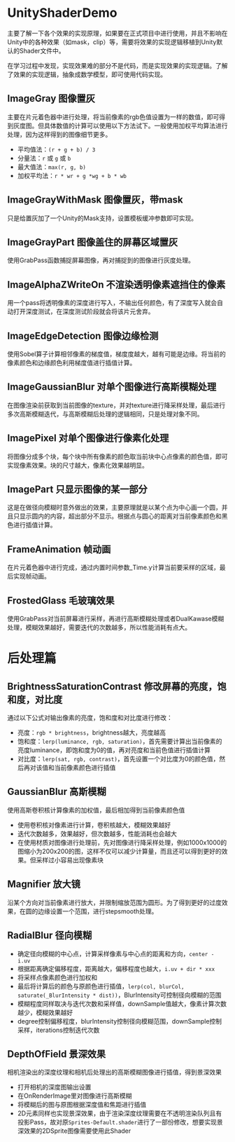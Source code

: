 # UnityShaderDemo
主要了解一下各个效果的实现原理，如果要在正式项目中进行使用，并且不影响在Unity中的各种效果（如mask，clip）等，需要将效果的实现逻辑移植到Unity默认的Shader文件中。

在学习过程中发现，实现效果难的部分不是代码，而是实现效果的实现逻辑。了解了效果的实现逻辑，抽象成数学模型，即可使用代码实现。

## ImageGray 图像置灰
主要在片元着色器中进行处理，将当前像素的rgb色值设置为一样的数值，即可得到灰度图。但具体数值的计算可以使用以下方法试下。一般使用加权平均算法进行处理，因为这样得到的图像细节更多。
* 平均值法：`(r + g + b) / 3`
* 分量法：`r` 或 `g` 或 `b`
* 最大值法：`max(r, g, b)`
* 加权平均法：`r * wr + g *wg + b * wb`

## ImageGrayWithMask 图像置灰，带mask
只是给置灰加了一个Unity的Mask支持，设置模板缓冲参数即可实现。

## ImageGrayPart 图像盖住的屏幕区域置灰
使用GrabPass函数捕捉屏幕图像，再对捕捉到的图像进行灰度处理。

## ImageAlphaZWriteOn 不渲染透明像素遮挡住的像素
用一个pass将透明像素的深度进行写入，不输出任何颜色，有了深度写入就会自动打开深度测试，在深度测试阶段就会将该片元舍弃。

## ImageEdgeDetection 图像边缘检测
使用Sobel算子计算相邻像素的梯度值，梯度度越大，越有可能是边缘。将当前的像素颜色和边缘颜色利用梯度值进行插值计算。

## ImageGaussianBlur 对单个图像进行高斯模糊处理
在图像渲染前获取到当前图像的texture，并对texture进行降采样处理，最后进行多次高斯模糊迭代，与高斯模糊后处理的逻辑相同，只是处理对象不同。

## ImagePixel 对单个图像进行像素化处理
将图像分成多个块，每个块中所有像素的颜色取当前块中心点像素的颜色值，即可实现像素效果。块的尺寸越大，像素化效果越明显。

## ImagePart 只显示图像的某一部分
这是在做径向模糊时意外做出的效果，主要原理就是以某个点为中心画一个圆，并且只显示圆内的内容，超出部分不显示。根据点与圆心的距离对当前像素颜色和黑色进行插值计算。

## FrameAnimation 帧动画
在片元着色器中进行完成，通过内置时间参数_Time.y计算当前要采样的区域，最后实现帧动画。

## FrostedGlass 毛玻璃效果
使用GrabPass对当前屏幕进行采样，再进行高斯模糊处理或者DualKawase模糊处理，模糊效果越好，需要迭代的次数越多，所以性能消耗有点大。

# 后处理篇
## BrightnessSaturationContrast 修改屏幕的亮度，饱和度，对比度
通过以下公式对输出像素的亮度，饱和度和对比度进行修改：
* 亮度：`rgb * brightness`，brightness越大，亮度越高
* 饱和度：`lerp(luminance, rgb, saturation)`，首先需要计算出当前像素的亮度luminance，即饱和度为0的值，再对亮度和当前色值进行插值计算
* 对比度：`lerp(sat, rgb, contrast)`，首先设置一个对比度为0的颜色值，然后再对该值和当前像素颜色进行插值

## GaussianBlur 高斯模糊
使用高斯卷积核计算像素的加权值，最后相加得到当前像素颜色值
* 使用卷积核对像素进行计算，卷积核越大，模糊效果越好
* 迭代次数越多，效果越好，但次数越多，性能消耗也会越大
* 在使用材质对图像进行处理前，先对图像进行降采样处理，例如1000x1000的图缩小为200x200的图，这样不仅可以减少计算量，而且还可以得到更好的效果。但采样过小容易出现像素块

## Magnifier 放大镜
沿某个方向对当前像素进行放大，并限制缩放范围为圆形。为了得到更好的过度效果，在圆的边缘设置一个范围，进行stepsmooth处理。

## RadialBlur 径向模糊
* 确定径向模糊的中心点，计算采样像素与中心点的距离和方向，`center - i.uv`
* 根据距离确定偏移程度，距离越大，偏移程度也越大，`i.uv + dir * xxx`
* 将采样点像素颜色进行加权和
* 最后将计算后的颜色与原颜色进行插值，`lerp(col, blurCol, saturate(_BlurIntensity * dist))`，BlurIntensity可控制径向模糊的范围
* 模糊程度同样取决与迭代次数和采样值，downSample值越大，像素计算次数越少，模糊效果越好
* degree控制偏移程度，blurIntensity控制径向模糊范围，downSample控制采样，iterations控制迭代次数

## DepthOfField 景深效果
相机渲染出的深度纹理和相机后处理出的高斯模糊图像进行插值，得到景深效果
* 打开相机的深度图输出设置
* 在OnRenderImage里对图像进行高斯模糊
* 将模糊后的图与原图根据深度值和焦距进行插值
* 2D元素同样也实现景深效果，由于渲染深度纹理需要在不透明渲染队列且有投影Pass，故对原`Sprites-Default.shader`进行了一部份修改，想要实现景深效果的2DSprite图像需要使用此Shader

